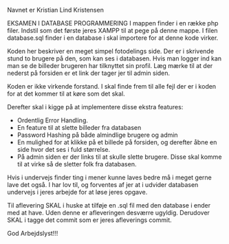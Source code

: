 Navnet er Kristian Lind Kristensen

EKSAMEN I DATABASE PROGRAMMERING
I mappen finder i en række php filer. Indstil som det første jeres XAMPP til at pege på denne mappe. I filen database.sql finder i en database i skal importere for at denne kode virker.

Koden her beskriver en meget simpel fotodelings side. Der er i skrivende stund to brugere på den, som kan ses i databasen. Hvis man logger ind kan man se de billeder brugeren har tilknyttet sin profil. Læg mærke til at der nederst på forsiden er et link der tager jer til admin siden.

Koden er ikke virkende forstand. I skal finde frem til alle fejl der er i koden for at det kommer til at køre som det skal.

Derefter skal i kigge på at implementere disse ekstra features:
 - Ordentlig Error Handling.
 - En feature til at slette billeder fra databasen
 - Password Hashing på både almindlige brugere og admin
 - En mulighed for at klikke på et billede på forsiden, og derefter åbne en side hvor det ses i fuld størrelse.
 - På admin siden er der links til at skulle slette brugere. Disse skal komme til at virke så de sletter folk fra databasen.

Hvis i undervejs finder ting i mener kunne laves bedre må i meget gerne lave det også. I har lov til, og forventes af jer at i udvider databasen undervejs i jeres arbejde for at løse jeres opgave.

Til aflevering SKAL i huske at tilføje en .sql fil med den database i ender med at have. Uden denne er afleveringen desværre ugyldig. Derudover SKAL i tagge det commit som er jeres afleverings commit.

God Arbejdslyst!!!
